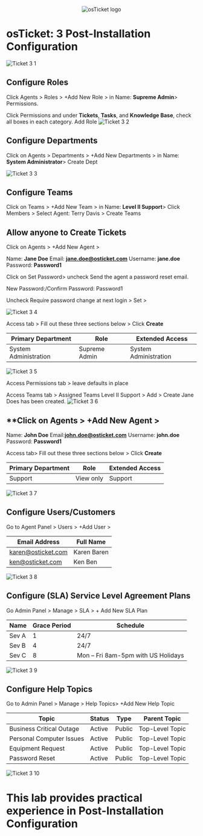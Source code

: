 <p align="center">
<img src="https://i.imgur.com/Clzj7Xs.png" alt="osTicket logo"/>
</p>

# **osTicket: 3 Post-Installation Configuration**
![Ticket 3 1](https://github.com/TDCybersecurity/osTicket-3-Post-Installation-Configuration/assets/142702123/4b13bdbd-70e6-46ce-bdae-541325a808bc)

## **Configure Roles**

Click Agents \> Roles \> +Add New Role \> in Name: **Supreme Admin**\> Permissions.

Click Permissions and under **Tickets**, **Tasks**, and **Knowledge Base**, check all boxes in each category. Add Role
![Ticket 3 2](https://github.com/TDCybersecurity/osTicket-3-Post-Installation-Configuration/assets/142702123/72fc8a3f-66ab-40bd-b4e3-80b77cf33285)


## **Configure Departments**

Click on Agents \> Departments \> +Add New Departments \> in Name: **System Administrator**\> Create Dept

![Ticket 3 3](https://github.com/TDCybersecurity/osTicket-3-Post-Installation-Configuration/assets/142702123/dc96d888-b944-408b-ba96-d60d3ff8341c)

## **Configure Teams**

Click on Teams \> +Add New Team \> in Name: **Level II Support**\> Click Members \> Select Agent: Terry Davis \> Create Teams

## **Allow anyone to Create Tickets**

Click on Agents \> +Add New Agent \>

Name: **Jane Doe** Email: [**jane.doe@osticket.com**](mailto:jane.doe@osticket.com) Username: **jane.doe** Password: **Password1**

Click on Set Password\> uncheck Send the agent a password reset email.

New Password:/Confirm Password: Password1

Uncheck Require password change at next login \> Set \>

![Ticket 3 4](https://github.com/TDCybersecurity/osTicket-3-Post-Installation-Configuration/assets/142702123/458b2e24-49d5-42d6-b078-c992d3cb7c75)



Access tab \> Fill out these three sections below \> Click **Create**

| **Primary Department**| **Role**| **Extended Access**|
| --- | --- | --- |
| System Administration | Supreme Admin | System Administration |

![Ticket 3 5](https://github.com/TDCybersecurity/osTicket-3-Post-Installation-Configuration/assets/142702123/4ce9eab1-2f5f-4a5f-862f-bc87c45dff82)



Access Permissions tab \> leave defaults in place

Access Teams tab \> Assigned Teams Level II Support \> Add \> Create Jane Does has been created.
![Ticket 3 6](https://github.com/TDCybersecurity/osTicket-3-Post-Installation-Configuration/assets/142702123/1687f3f4-1913-4df4-9be8-db96858af30b)


## **Click on Agents \> +Add New Agent \>

Name: **John Doe** Email:[**john.doe@osticket.com**](mailto:john.doe@osticket.com) Username: **john.doe** Password: **Password1**

Access tab\> Fill out these three sections below \> Click **Create**

| **Primary Department**| **Role**| **Extended Access**|
| --- | --- | --- |
| Support | View only | Support |

![Ticket 3 7](https://github.com/TDCybersecurity/osTicket-3-Post-Installation-Configuration/assets/142702123/a0e25325-e875-47e3-b171-17574bdc2778)

## **Configure Users/Customers**

Go to Agent Panel \> Users \> +Add User \>

| **Email Address**| **Full Name**|
| --- | --- |
| [karen@osticket.com](mailto:karen@osticket.com) | Karen Baren |
| [ken@osticket.com](mailto:ken@osticket.com) | Ken Ben |

![Ticket 3 8](https://github.com/TDCybersecurity/osTicket-3-Post-Installation-Configuration/assets/142702123/57b4a3f7-16d1-48db-a807-8045c4e01ca4)

## **Configure (SLA) Service Level Agreement Plans**

Go Admin Panel \> Manage \> SLA \> + Add New SLA Plan

| **Name**| **Grace Period**| **Schedule**|
| --- | --- | --- |
| Sev A | 1 | 24/7 |
| Sev B | 4 | 24/7 |
| Sev C | 8 | Mon – Fri 8am-5pm with US Holidays |

![Ticket 3 9](https://github.com/TDCybersecurity/osTicket-3-Post-Installation-Configuration/assets/142702123/76dea2e3-ae11-4c6d-a79d-66eb5efb8ffa)

## **Configure Help Topics**

Go to Admin Panel \> Manage \> Help Topics\> +Add New Help Topic

| **Topic**| **Status**| **Type**| **Parent Topic**|
| --- | --- | --- | --- |
| Business Critical Outage | Active | Public | Top-Level Topic |
| Personal Computer Issues | Active | Public | Top-Level Topic |
| Equipment Request | Active | Public | Top-Level Topic |
| Password Reset | Active | Public | Top-Level Topic |

![Ticket 3 10](https://github.com/TDCybersecurity/osTicket-3-Post-Installation-Configuration/assets/142702123/0995d83a-8242-44b4-9aa2-2dab08104604)

# **This lab provides practical experience in Post-Installation Configuration**
